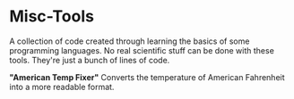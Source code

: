 # Misc-Tools
A collection of code created through learning the basics of some programming languages. No real scientific stuff can be done with these tools. They're just a bunch of lines of code.

**"American Temp Fixer"**
Converts the temperature of American Fahrenheit into a more readable format. 
